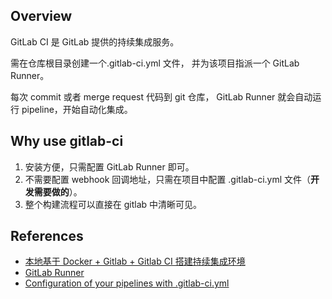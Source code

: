 ## Overview

GitLab CI 是 GitLab 提供的持续集成服务。

需在仓库根目录创建一个.gitlab-ci.yml 文件， 并为该项目指派一个 GitLab Runner。

每次 commit 或者 merge request 代码到 git 仓库， GitLab Runner 就会自动运行 pipeline，开始自动化集成。

## Why use gitlab-ci

1. 安装方便，只需配置 GitLab Runner 即可。
2. 不需要配置 webhook 回调地址，只需在项目中配置 .gitlab-ci.yml 文件（**开发需要做的**）。
3. 整个构建流程可以直接在 gitlab 中清晰可见。

## References

- [本地基于 Docker + Gitlab + Gitlab CI 搭建持续集成环境](https://github.com/lqshow/notes/issues/29)
- [GitLab Runner](https://docs.gitlab.com/runner/)
- [Configuration of your pipelines with .gitlab-ci.yml](https://docs.gitlab.com/ce/ci/yaml/README.html)


